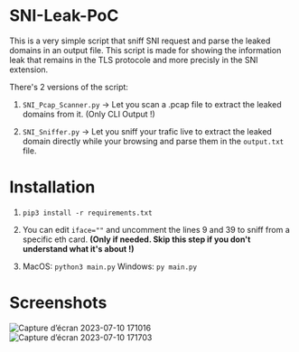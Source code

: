 # SNI-Leak-PoC
This is a very simple script that sniff SNI request and parse the leaked domains in an output file. 
This script is made for showing the information leak that remains in the TLS protocole and more precisly in the SNI extension.

There's 2 versions of the script:
1. ```SNI_Pcap_Scanner.py``` -> Let you scan a .pcap file to extract the leaked domains from it. (Only CLI Output !)

2. ```SNI_Sniffer.py``` -> Let you sniff your trafic live to extract the leaked domain directly while your browsing and parse them in the ```output.txt``` file.


# **Installation**

1. ```pip3 install -r requirements.txt```

2. You can edit ```iface=""``` and uncomment the lines 9 and 39 to sniff from a specific eth card. **(Only if needed. Skip this step if you don't understand what it's about !)**

3. MacOS: ```python3 main.py```
   Windows: ```py main.py```


# Screenshots

   
![Capture d’écran 2023-07-10 171016](https://github.com/xHaash/SNI-Leak-PoC/assets/106975735/1e0eb9f8-241f-4d89-b0c8-2cc3ae4d6681)
![Capture d’écran 2023-07-10 171703](https://github.com/xHaash/SNI-Leak-PoC/assets/106975735/3b2bb771-5788-4a6c-8766-378e5f16e850)
